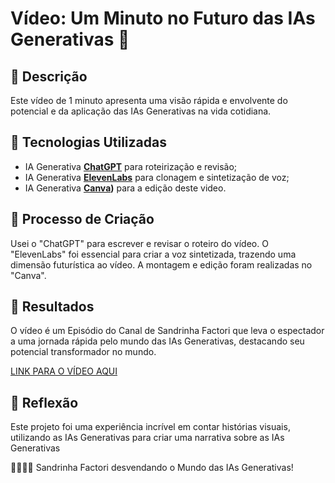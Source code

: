 # Vídeo: Um Minuto no Futuro das IAs Generativas 🎥

## 📒 Descrição
Este vídeo de 1 minuto apresenta uma visão rápida e envolvente do potencial e da aplicação das IAs Generativas na vida cotidiana.

## 🤖 Tecnologias Utilizadas
- IA Generativa **[ChatGPT](https://chat.openai.com)** para roteirização e revisão;
- IA Generativa **[ElevenLabs](https://www.elevenlabs.io)** para clonagem e sintetização de voz;
- IA Generativa **[Canva](https://www.canva.com/pt_br/gerador-imagem-ia/))** para a edição deste video.

## 🧐 Processo de Criação
Usei o "ChatGPT" para escrever e revisar o roteiro do vídeo. O "ElevenLabs" foi essencial para criar a voz sintetizada, trazendo uma dimensão futurística ao vídeo. A montagem e edição foram realizadas no "Canva".

## 🚀 Resultados
O vídeo é um Episódio do Canal de Sandrinha Factori que leva o espectador a uma jornada rápida pelo mundo das IAs Generativas, destacando seu potencial transformador no mundo.

[LINK PARA O VÍDEO AQUI]()

## 💭 Reflexão
Este projeto foi uma experiência incrível em contar histórias visuais, utilizando as IAs Generativas para criar uma narrativa sobre as IAs Generativas

👩🏼‍🦰🎥 Sandrinha Factori desvendando o Mundo das IAs Generativas!

